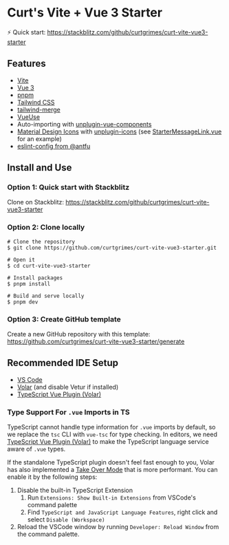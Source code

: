 # Curt's Vite + Vue 3 Starter

⚡ Quick start: https://stackblitz.com/github/curtgrimes/curt-vite-vue3-starter

## Features

- [Vite](https://vitejs.dev/)
- [Vue 3](https://vuejs.org/)
- [pnpm](https://pnpm.io/)
- [Tailwind CSS](https://tailwindcss.com/)
- [tailwind-merge](https://github.com/dcastil/tailwind-merge)
- [VueUse](https://vueuse.org/)
- Auto-importing with [unplugin-vue-components](https://github.com/antfu/unplugin-vue-components)
- [Material Design Icons](https://icon-sets.iconify.design/mdi/) with [unplugin-icons](https://github.com/antfu/unplugin-icons) (see [StarterMessageLink.vue](src/components/StarterMessageLink.vue) for an example)
- [eslint-config from @antfu](https://github.com/antfu/eslint-config)
## Install and Use

### Option 1: Quick start with Stackblitz

Clone on Stackblitz: https://stackblitz.com/github/curtgrimes/curt-vite-vue3-starter

### Option 2: Clone locally

```
# Clone the repository
$ git clone https://github.com/curtgrimes/curt-vite-vue3-starter.git

# Open it
$ cd curt-vite-vue3-starter

# Install packages
$ pnpm install

# Build and serve locally
$ pnpm dev
```

### Option 3: Create GitHub template

Create a new GitHub repository with this template: https://github.com/curtgrimes/curt-vite-vue3-starter/generate

## Recommended IDE Setup

- [VS Code](https://code.visualstudio.com/)
- [Volar](https://marketplace.visualstudio.com/items?itemName=Vue.volar) (and disable Vetur if installed)
- [TypeScript Vue Plugin (Volar)](https://marketplace.visualstudio.com/items?itemName=Vue.vscode-typescript-vue-plugin)

### Type Support For `.vue` Imports in TS

TypeScript cannot handle type information for `.vue` imports by default, so we replace the `tsc` CLI with `vue-tsc` for type checking. In editors, we need [TypeScript Vue Plugin (Volar)](https://marketplace.visualstudio.com/items?itemName=Vue.vscode-typescript-vue-plugin) to make the TypeScript language service aware of `.vue` types.

If the standalone TypeScript plugin doesn't feel fast enough to you, Volar has also implemented a [Take Over Mode](https://github.com/johnsoncodehk/volar/discussions/471#discussioncomment-1361669) that is more performant. You can enable it by the following steps:

1. Disable the built-in TypeScript Extension
   1. Run `Extensions: Show Built-in Extensions` from VSCode's command palette
   2. Find `TypeScript and JavaScript Language Features`, right click and select `Disable (Workspace)`
2. Reload the VSCode window by running `Developer: Reload Window` from the command palette.

